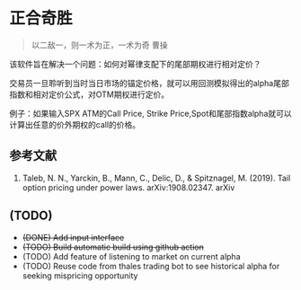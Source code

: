 # 正合奇胜

> 以二敌一，则一术为正，一术为奇 曹操

该软件旨在解决一个问题：如何对幂律支配下的尾部期权进行相对定价？

交易员一旦聆听到当时当日市场的锚定价格，就可以用回测模拟得出的alpha尾部指数和相对定价公式，对OTM期权进行定价。

例子：如果输入SPX ATM的Call Price, Strike Price,Spot和尾部指数alpha就可以计算出任意的价外期权的call的价格。

## 参考文献
1. Taleb, N. N., Yarckin, B., Mann, C., Delic, D., & Spitznagel, M. (2019). Tail option pricing under power laws. arXiv:1908.02347. arXiv 

## (TODO)
- ~~(DONE) Add input interface~~
- ~~(TODO) Build automatic build using github action~~
- (TODO) Add feature of listening to market on current alpha
- (TODO) Reuse code from thales trading bot to see historical alpha for seeking mispricing opportunity